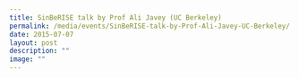 ```yaml
---
title: SinBeRISE talk by Prof Ali Javey (UC Berkeley)
permalink: /media/events/SinBeRISE-talk-by-Prof-Ali-Javey-UC-Berkeley/
date: 2015-07-07
layout: post
description: ""
image: ""
---
```

